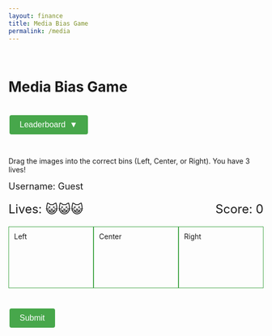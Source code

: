 ```yaml
---
layout: finance
title: Media Bias Game
permalink: /media
---
```


<style>
.button-class {
    background-color: rgb(71, 167, 75) !important; /* Nighthawk Green */
    border: none;
    color: white;
    padding: 10px 20px;
    text-align: center;
    text-decoration: none;
    font-size: 16px;
    margin: 4px 2px;
    cursor: pointer;
    border-radius: 4px;
    display: inline-block;
    margin-bottom: 30px;
}
.collapsible-btn {
    background-color: rgb(71, 167, 75) !important; /* Nighthawk Green */
    border: none;
    color: white;
    padding: 10px 20px;
    text-align: center;
    text-decoration: none;
    font-size: 16px;
    margin: 4px 2px;
    cursor: pointer;
    border-radius: 4px;
    display: inline-block;
    margin-bottom: 30px;
}
.collapsible-btn:hover {
  background-color: #0056b3;
}
.arrow {
  display: inline-block;
  margin-left: 8px;
  transition: transform 0.3s ease;
}
.collapsible-content {
  max-height: 0;
  overflow: hidden;
  transition: max-height 0.3s ease;
  margin-bottom: 0;
}
.collapsible-btn.active .arrow {
  transform: rotate(180deg);
}
.collapsible-btn.active + .collapsible-content {
  margin-bottom: 20px; /* Adds space when expanded */
}
.bin {
  width: 30%;
  padding: 10px;
  border: 1px solid rgb(71, 167, 75);
  min-height: 100px;
}
</style>
<br>
<h1>Media Bias Game</h1><br>
<button class="collapsible-btn" onclick="toggleCollapse(this)">Leaderboard<span class="arrow"> ▼</span></button>
<div class="collapsible-content">
    <table id="leaderboard-table" border="1" style="width: 50%; margin: 0 auto;">
        <thead>
            <tr>
                <th>Rank</th>
                <th>Username</th>
                <th>Score</th>
            </tr>
        </thead>
        <tbody id="leaderboard-body">
            <!-- Leaderboard rows will be inserted here -->
        </tbody>
    </table>
    <script type="module">
        import {javaURI} from '{{site.baseurl}}/assets/js/api/config.js';
        console.log(javaURI);
        document.addEventListener("DOMContentLoaded", function() {
            fetch(javaURI+'/api/media/') // Assuming this is the correct API URL
                .then(response => response.json())
                .then(data => {
                    const leaderboardBody = document.getElementById("leaderboard-body");
                    leaderboardBody.innerHTML = '';
                    data.forEach(entry => {
                        const row = document.createElement("tr");
                        const rankCell = document.createElement("td");
                        rankCell.textContent = entry.rank;
                        const usernameCell = document.createElement("td");
                        usernameCell.textContent = entry.username;
                        const scoreCell = document.createElement("td");
                        scoreCell.textContent = entry.score;
                        row.appendChild(rankCell);
                        row.appendChild(usernameCell);
                        row.appendChild(scoreCell);
                        leaderboardBody.appendChild(row);
                    });
                })
                .catch(error => console.error('Error fetching leaderboard:', error));
        });
    </script>
</div>
<script>
function toggleCollapse(btn) {
    btn.classList.toggle("active"); // Toggle the active class on the button
    let content = btn.nextElementSibling;
    let arrow = btn.querySelector(".arrow"); // Select the arrow inside the button
    // Toggle content visibility
    if (content.style.maxHeight) {
        content.style.maxHeight = null;
    } else {
        content.style.maxHeight = content.scrollHeight + "px";
    }
    // Rotate arrow correctly
    arrow.style.transform = content.style.maxHeight ? "rotate(180deg)" : "rotate(0deg)";
}
</script>
<p>Drag the images into the correct bins (Left, Center, or Right). You have 3 lives!</p>
<div id="username-container" style="margin-bottom: 20px;">
    <p id="display-username" style="font-size: 18px; margin-top: 10px;">Username: <span id="current-username">Guest</span></p>
</div>
<div id="info" style="display: flex; justify-content: space-between; margin-bottom: 20px;">
    <div id="lives" style="font-size: 24px;">Lives: 😺😺😺</div>
    <div id="score" style="font-size: 24px;">Score: 0</div>
</div>
<div id="bins" style="display: flex; justify-content: space-around; margin-bottom: 20px;">
    <div class="bin" data-bin="Left">Left</div>
    <div class="bin" data-bin="Center">Center</div>
    <div class="bin" data-bin="Right">Right</div>
</div>
<div id="images" style="display: flex; flex-wrap: wrap; gap: 10px;">
    <script>
        const imageFiles = [
            { src: "atlanticL.png", company: "Atlantic", bin: "Left" },
            { src: "buzzfeedL.png", company: "Buzzfeed", bin: "Left" },
            { src: "cnnL.png", company: "CNN", bin: "Left" },
            { src: "epochR.png", company: "Epoch Times", bin: "Right" },
            { src: "forbesC.png", company: "Forbes", bin: "Center" },
            { src: "hillC.png", company: "The Hill", bin: "Center" },
            { src: "nbcL.png", company: "NBC", bin: "Left" },
            { src: "newsweekC.png", company: "Newsweek", bin: "Center" },
            { src: "nytL.png", company: "NY Times", bin: "Left" },
            { src: "voxL.png", company: "Vox", bin: "Left" },
            { src: "wtR.png", company: "Washington Times", bin: "Right" },
            { src: "bbcC.png", company: "BBC", bin: "Center" },
            { src: "callerR.png", company: "The Daily Caller", bin: "Right" },
            { src: "dailywireR.png", company: "Daily Wire", bin: "Right" },
            { src: "federalistR.png", company: "Federalist", bin: "Right" },
            { src: "foxR.png", company: "Fox News", bin: "Right" },
            { src: "marketwatchC.png", company: "MarketWatch", bin: "Center" },
            { src: "newsmaxR.png", company: "Newsmax", bin: "Right" },
            { src: "nprL.png", company: "NPR", bin: "Left" },
            { src: "reutersC.png", company: "Reuters", bin: "Center" },
            { src: "wsjC.png", company: "Wall Street Journal", bin: "Center" },
            { src: "abcL.png", company: "ABC", bin: "Left"},
            { src: "timeL.png", company: "Time", bin: "Left"},
            { src: "yahooL.png", company: "Yahoo News", bin: "Left"},
            { src: "newsnationC.png", company: "News Nation", bin: "Center"},
            { src: "reasonC.png", company: "Reason News", bin: "Center"},
            { src: "sanC.png", company: "SAN News", bin: "Center"},
            { src: "nypR.png", company: "New York Post", bin: "Right"},
            { src: "upwardR.png", company: "Upward News", bin: "Right"},
            { src: "cbnR.png", company: "CBN", bin: "Right"}
        ];
        function getRandomImages(imageFiles) {
            const leftImages = imageFiles.filter(item => item.bin === "Left");
            const rightImages = imageFiles.filter(item => item.bin === "Right");
            const centerImages = imageFiles.filter(item => item.bin === "Center");
            const getRandomSubset = (arr) => {
                const shuffled = arr.sort(() => 0.5 - Math.random());
                return shuffled.slice(0, 7);
            };
            const randomLeftImages = getRandomSubset(leftImages);
            const randomRightImages = getRandomSubset(rightImages);
            const randomCenterImages = getRandomSubset(centerImages);
            const combined = [
                ...randomLeftImages,
                ...randomRightImages,
                ...randomCenterImages
            ];
            const shuffledFinal = combined.sort(() => 0.5 - Math.random());
            return shuffledFinal;
        }
        const randomImages = getRandomImages(imageFiles);
        randomImages.forEach((file, index) => {
            const imgHTML = `
                <img src="{{site.baseurl}}/media/assets/${file.src}" 
                    class="image" 
                    draggable="true" 
                    id="img-${index}" 
                    data-company="${file.company}" 
                    data-bin="${file.bin}" 
                    style="width: 80px; height: auto; border: 1px solid black; padding: 5px;">
            `;
            document.getElementById('images').innerHTML += imgHTML;
        });
    </script>
</div>
<button class="button-class" id="submit" style="margin-top: 20px;">Submit</button>
<script type="module">
    import {javaURI, fetchOptions} from "{{site.baseurl}}/assets/js/api/config.js";
    const bins = document.querySelectorAll('.bin');
    const images = document.querySelectorAll('.image');
    const livesElement = document.getElementById('lives');
    const scoreElement = document.getElementById('score');
    const usernameInput = document.getElementById('username');
    const displayUsername = document.getElementById('current-username');
    let lives = 3;
    let score = 0;
    async function fetchUser() {
        const response = await fetch(javaURI + `/api/person/get`, fetchOptions);
        if (response.ok) {
            const userInfo = await response.json();
            const person = userInfo.name;
            console.log(person);
            displayUsername.textContent = person;
        } else if (response.status === 401 || response.status === 201) {
            // 401 is the code for unauthorized
            console.log("guest");
            displayUsername.textContent = "Guest";
        }
    }
    fetchUser()
    images.forEach(img => {
        img.addEventListener('dragstart', e => {
            e.dataTransfer.setData('image-id', e.target.id);
        });
    });
    bins.forEach(bin => {
        bin.addEventListener('dragover', e => e.preventDefault());
        bin.addEventListener('drop', e => {
            const imageId = e.dataTransfer.getData('image-id');
            const img = document.getElementById(imageId);
            if (img.dataset.bin === bin.dataset.bin) {
                bin.appendChild(img);
                score++;
                scoreElement.innerText = `Score: ${score}`;
            } else {
                lives--;
                livesElement.innerText = `Lives: ${"😺".repeat(lives)}`;
                if (lives === 0) {
                    alert(`Game over! ${displayUsername.innerText}, your final score: ${score}`);
                    postScore(displayUsername.innerText, score);
                    location.reload();
                }
            }
        });
    });
    function postScore(username, finalScore) {
        fetch(`${javaURI}/api/media/score/${username}/${finalScore}`, {
            method: 'POST',
            headers: {
                'Content-Type': 'application/json'
            }
        })
        .then(response => {
            if (response.ok) {
                console.log('Score successfully saved!');
            } else {
                console.error('Failed to save score');
            }
        })
        .catch(error => {
            console.error('Error saving score:', error);
        });
    }
    document.getElementById('submit').addEventListener('click', () => {
        alert(`${displayUsername.innerText}, your final score: ${score}`);
        postScore(displayUsername.innerText, score);
        location.reload();
    });
</script>